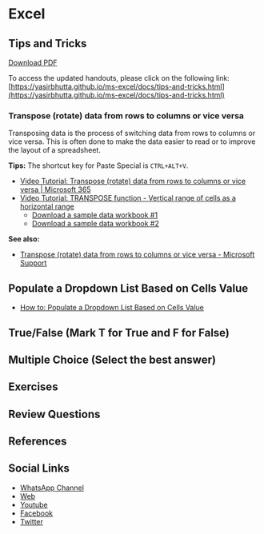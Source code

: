 # Excel

## Tips and Tricks

[Download PDF](https://yasirbhutta.github.io/ms-excel/docs/tips-and-tricks.pdf)

To access the updated handouts, please click on the following link:
[https://yasirbhutta.github.io/ms-excel/docs/tips-and-tricks.html](https://yasirbhutta.github.io/ms-excel/docs/tips-and-tricks.html)

### Transpose (rotate) data from rows to columns or vice versa

Transposing data is the process of switching data from rows to columns or vice versa. This is often done to make the data easier to read or to improve the layout of a spreadsheet.

**Tips:** The shortcut key for Paste Special is `CTRL+ALT+V`.

- [Video Tutorial: Transpose (rotate) data from rows to columns or vice versa | Microsoft 365](https://youtu.be/jXg6-IsrXl4)
- [Video Tutorial: TRANSPOSE function - Vertical range of cells as a horizontal range](https://youtube.com/shorts/81Lk7ke7UNw)
  - [Download a sample data workbook #1](https://1drv.ms/x/s!Atx7MPEilH2jgbcBJOuGyyfi9kEltw?e=WF0KSK)
  - [Download a sample data workbook #2](https://1drv.ms/x/s!Atx7MPEilH2jgbMlDUuBYMfFdX4Szg?e=kpRlo9)

**See also:**

- [Transpose (rotate) data from rows to columns or vice versa - Microsoft Support](https://support.microsoft.com/en-au/office/transpose-rotate-data-from-rows-to-columns-or-vice-versa-3419f2e3-beab-4318-aae5-d0f862209744)

## Populate a Dropdown List Based on Cells Value

- [How to: Populate a Dropdown List Based on Cells Value](https://youtube.com/shorts/qnrHaDbaPYw)

## True/False (Mark T for True and F for False)

## Multiple Choice (Select the best answer)

## Exercises

## Review Questions

## References

## Social Links

- [WhatsApp Channel](https://whatsapp.com/channel/0029VaC3BC160eBZZSs3CW0c)
- [Web](https://yasirbhutta.github.io/)
- [Youtube](https://www.youtube.com/yasirbhutta)
- [Facebook](https://www.facebook.com/yasirbhutta786)
- [Twitter](https://twitter.com/yasirbhutta)
